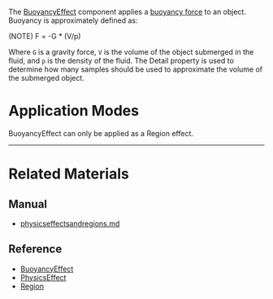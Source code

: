 The [BuoyancyEffect](https://github.com/ZilchEngine/ZilchDocs/blob/master/code_reference/class_reference/buoyancyeffect.md) component applies a [buoyancy force](https://en.wikipedia.org/wiki/Buoyancy ) to an object. Buoyancy is approximately defined as: 

(NOTE) F = -G * (V/p)

Where `G` is a gravity force, `V` is the volume of the object submerged in the fluid, and `p` is the density of the fluid. The Detail  property is used to determine how many samples should be used to approximate the volume of the submerged object.

 #  Application Modes
BuoyancyEffect can only be applied as a Region effect.

---
 #  Related Materials
 ##  Manual
- [physicseffectsandregions.md](https://github.com/ZilchEngine/ZilchDocs/blob/master/zilch_editor_documentation/zilchmanual/physics/physicseffectsandregions.md)

 ##  Reference
- [BuoyancyEffect](https://github.com/ZilchEngine/ZilchDocs/blob/master/code_reference/class_reference/buoyancyeffect.md)
- [PhysicsEffect](https://github.com/ZilchEngine/ZilchDocs/blob/master/code_reference/class_reference/physicseffect.md)
- [Region](https://github.com/ZilchEngine/ZilchDocs/blob/master/code_reference/class_reference/region.md) 

 